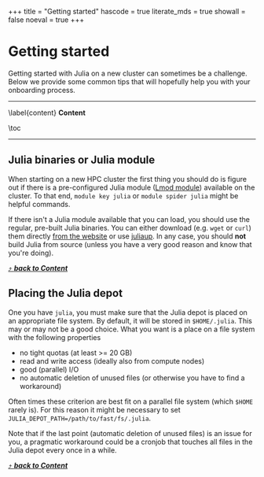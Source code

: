 +++
title = "Getting started"
hascode = true
literate_mds = true
showall = false
noeval = true
+++

# Getting started

Getting started with Julia on a new cluster can sometimes be a challenge. Below we provide some common tips that will hopefully help you with your onboarding process.

---

\label{content}
**Content**

\toc

---

## Julia binaries or Julia module

When starting on a new HPC cluster the first thing you should do is figure out if there is a pre-configured Julia module ([Lmod module](https://lmod.readthedocs.io/en/latest/010_user.html)) available on the cluster. To that end, `module key julia` or `module spider julia` might be helpful commands.

If there isn't a Julia module available that you can load, you should use the regular, pre-built Julia binaries. You can either download (e.g. `wget` or `curl`) them directly [from the website](https://julialang.org/downloads/) or use [juliaup](https://github.com/JuliaLang/juliaup). In any case, you should **not** build Julia from source (unless you have a very good reason and know that you're doing).

[⤴ _**back to Content**_](#content)

## Placing the Julia depot

One you have `julia`, you must make sure that the Julia depot is placed on an appropriate file system. By default, it will be stored in `$HOME/.julia`. This may or may not be a good choice. What you want is a place on a file system with the following properties
* no tight quotas (at least >= 20 GB)
* read and write access (ideally also from compute nodes)
* good (parallel) I/O
* no automatic deletion of unused files (or otherwise you have to find a workaround)

Often times these criterion are best fit on a parallel file system (which `$HOME` rarely is). For this reason it might be necessary to set `JULIA_DEPOT_PATH=/path/to/fast/fs/.julia`.

Note that if the last point (automatic deletion of unused files) is an issue for you, a pragmatic workaround could be a cronjob that touches all files in the Julia depot every once in a while.

[⤴ _**back to Content**_](#content)